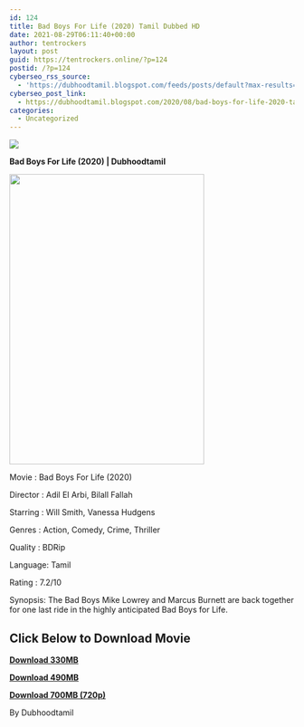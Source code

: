 ```yaml
---
id: 124
title: Bad Boys For Life (2020) Tamil Dubbed HD
date: 2021-08-29T06:11:40+00:00
author: tentrockers
layout: post
guid: https://tentrockers.online/?p=124
postid: /?p=124
cyberseo_rss_source:
  - 'https://dubhoodtamil.blogspot.com/feeds/posts/default?max-results=150&start-index=151'
cyberseo_post_link:
  - https://dubhoodtamil.blogspot.com/2020/08/bad-boys-for-life-2020-tamil-dubbed-hd.html
categories:
  - Uncategorized
---
```

<div class="media_block">
  <img src="https://1.bp.blogspot.com/-wGKL20zNyok/Xzd3v3usacI/AAAAAAAACBI/PDO01972N9wZsiABXthS-QUgZr9oIr2XACNcBGAsYHQ/s72-w344-h513-c/unnamed.jpg" class="media_thumbnail" />
</div>

**<span>Bad Boys For Life (2020) | Dubhoodtamil</span>**

<div class="separator">
  <a href="https://1.bp.blogspot.com/-wGKL20zNyok/Xzd3v3usacI/AAAAAAAACBI/PDO01972N9wZsiABXthS-QUgZr9oIr2XACNcBGAsYHQ/s512/unnamed.jpg" imageanchor="1"><img loading="lazy" border="0" data-original-height="512" data-original-width="345" height="513" src="https://1.bp.blogspot.com/-wGKL20zNyok/Xzd3v3usacI/AAAAAAAACBI/PDO01972N9wZsiABXthS-QUgZr9oIr2XACNcBGAsYHQ/w344-h513/unnamed.jpg" width="344" /></a>
</div>

Movie	<span></span>:	<span></span>Bad Boys For Life (2020)

Director	<span></span>:	<span></span>Adil El Arbi, Bilall Fallah

Starring	<span></span>:	<span></span>Will Smith, Vanessa Hudgens

Genres	<span></span>:	<span></span>Action, Comedy, Crime, Thriller

Quality	<span></span>:	<span></span>BDRip

Language:	<span></span>Tamil

Rating	<span></span>:	<span></span>7.2/10

Synopsis: The Bad Boys Mike Lowrey and Marcus Burnett are back together for one last ride in the highly anticipated Bad Boys for Life.

## **<span>Click Below to Download Movie</span>**

**<span><a href="https://oncehelp.com/bad-boys-3-1" target="_blank" rel="noopener">Download 330MB</a></span>**

**<span><a href="https://oncehelp.com/bad-boys-3-2" target="_blank" rel="noopener">Download 490MB</a></span>**

**<span><a href="https://oncehelp.com/bad-boys-3-3" target="_blank" rel="noopener">Download 700MB (720p)</a></span>**

By Dubhoodtamil